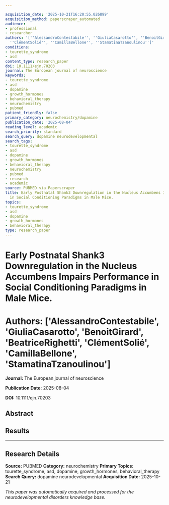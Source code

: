```yaml
---

acquisition_date: '2025-10-21T16:20:55.026899'
acquisition_method: paperscraper_automated
audience:
- professional
- researcher
authors: '[''AlessandroContestabile'', ''GiuliaCasarotto'', ''BenoitGirard'', ''BeatriceRighetti'',
  ''ClémentSolié'', ''CamillaBellone'', ''StamatinaTzanoulinou'']'
conditions:
- tourette_syndrome
- asd
content_type: research_paper
doi: 10.1111/ejn.70203
journal: The European journal of neuroscience
keywords:
- tourette_syndrome
- asd
- dopamine
- growth_hormones
- behavioral_therapy
- neurochemistry
- pubmed
patient_friendly: false
primary_category: neurochemistry/dopamine
publication_date: '2025-08-04'
reading_level: academic
search_priority: standard
search_query: dopamine neurodevelopmental
search_tags:
- tourette_syndrome
- asd
- dopamine
- growth_hormones
- behavioral_therapy
- neurochemistry
- pubmed
- research
- academic
source: PUBMED via Paperscraper
title: Early Postnatal Shank3 Downregulation in the Nucleus Accumbens Impairs Performance
  in Social Conditioning Paradigms in Male Mice.
topics:
- tourette_syndrome
- asd
- dopamine
- growth_hormones
- behavioral_therapy
type: research_paper
---
```




# Early Postnatal Shank3 Downregulation in the Nucleus Accumbens Impairs Performance in Social Conditioning Paradigms in Male Mice.

# **Authors:** ['AlessandroContestabile', 'GiuliaCasarotto', 'BenoitGirard', 'BeatriceRighetti', 'ClémentSolié', 'CamillaBellone', 'StamatinaTzanoulinou']

**Journal:** The European journal of neuroscience

**Publication Date:** 2025-08-04

**DOI:** 10.1111/ejn.70203

## Abstract

## Results

---

## Research Details

**Source:** PUBMED
**Category:** neurochemistry
**Primary Topics:** tourette_syndrome, asd, dopamine, growth_hormones, behavioral_therapy
**Search Query:** dopamine neurodevelopmental
**Acquisition Date:** 2025-10-21

*This paper was automatically acquired and processed for the neurodevelopmental disorders knowledge base.*
